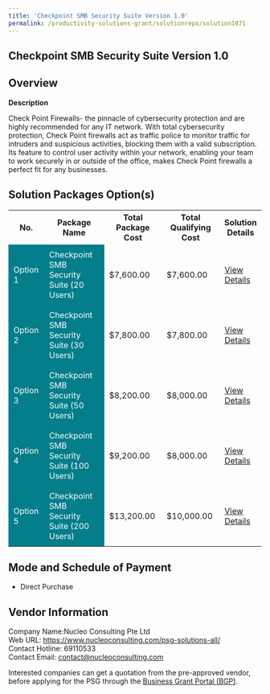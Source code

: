```yaml
---
title: 'Checkpoint SMB Security Suite Version 1.0'
permalink: /productivity-solutions-grant/solutionrepo/solution1071
---
```


## Checkpoint SMB Security Suite Version 1.0

## Overview

**Description**

Check Point Firewalls- the pinnacle of cybersecurity protection and are highly recommended for any IT network. With total cybersecurity protection, Check Point firewalls act as traffic police to monitor traffic for intruders and suspicious activities, blocking them with a valid subscription. Its feature to control user activity within your network, enabling your team to work securely in or outside of the office, makes Check Point firewalls a perfect fit for any businesses.

## Solution Packages Option(s)

<table>
<tr>
<th><b>No.</b></th>
<th><b>Package Name</b></th>
<th><b>Total Package Cost</b></th>
<th><b>Total Qualifying Cost</b></th>
<th><b>Solution Details</b></th>
</tr>
<tr>
<td style='padding: 10px; background-color: #037E8A; color: #FFFFFF;'>Option 1</td>
<td style='padding: 10px; background-color: #037E8A; color: #FFFFFF;'>Checkpoint SMB Security Suite (20 Users)</td>
<td style='padding: 10px;'>$7,600.00</td>
<td style='padding: 10px;'>$7,600.00</td>
<td style='padding: 10px;'><a href='/images/psg/NucleoConsulting_Checkpoint_270723_Desensitised_Annex_3_Part1.pdf' target='_blank'>View Details</a></td>
</tr>
<tr>
<td style='padding: 10px; background-color: #037E8A; color: #FFFFFF;'>Option 2</td>
<td style='padding: 10px; background-color: #037E8A; color: #FFFFFF;'>Checkpoint SMB Security Suite (30 Users)</td>
<td style='padding: 10px;'>$7,800.00</td>
<td style='padding: 10px;'>$7,800.00</td>
<td style='padding: 10px;'><a href='/images/psg/NucleoConsulting_Checkpoint_270723_Desensitised_Annex_3_Part2.pdf' target='_blank'>View Details</a></td>
</tr>
<tr>
<td style='padding: 10px; background-color: #037E8A; color: #FFFFFF;'>Option 3</td>
<td style='padding: 10px; background-color: #037E8A; color: #FFFFFF;'>Checkpoint SMB Security Suite (50 Users)</td>
<td style='padding: 10px;'>$8,200.00</td>
<td style='padding: 10px;'>$8,000.00</td>
<td style='padding: 10px;'><a href='/images/psg/NucleoConsulting_Checkpoint_270723_Desensitised_Annex_3_Part3.pdf' target='_blank'>View Details</a></td>
</tr>
<tr>
<td style='padding: 10px; background-color: #037E8A; color: #FFFFFF;'>Option 4</td>
<td style='padding: 10px; background-color: #037E8A; color: #FFFFFF;'>Checkpoint SMB Security Suite (100 Users)</td>
<td style='padding: 10px;'>$9,200.00</td>
<td style='padding: 10px;'>$8,000.00</td>
<td style='padding: 10px;'><a href='/images/psg/NucleoConsulting_Checkpoint_270723_Desensitised_Annex_3_Part4.pdf' target='_blank'>View Details</a></td>
</tr>
<tr>
<td style='padding: 10px; background-color: #037E8A; color: #FFFFFF;'>Option 5</td>
<td style='padding: 10px; background-color: #037E8A; color: #FFFFFF;'>Checkpoint SMB Security Suite (200 Users)</td>
<td style='padding: 10px;'>$13,200.00</td>
<td style='padding: 10px;'>$10,000.00</td>
<td style='padding: 10px;'><a href='/images/psg/NucleoConsulting_Checkpoint_270723_Desensitised_Annex_3_Part5.pdf' target='_blank'>View Details</a></td>
</tr>
</table>

## Mode and Schedule of Payment

 - Direct Purchase

## Vendor Information

 Company Name:Nucleo Consulting Pte Ltd<br>Web URL:  https://www.nucleoconsulting.com/psg-solutions-all/<br>Contact Hotline: 69110533 <br>Contact Email: contact@nucleoconsulting.com <br>

Interested companies can get a quotation from the pre-approved vendor, before applying for the PSG through the <a href='https://www.businessgrants.gov.sg/' target='_blank' rel='noopener'>Business Grant Portal (BGP)</a>.

<script src="/jquery/resize-tables.js"></script>
